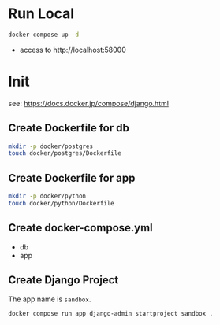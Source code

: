 # Run Local
```sh
docker compose up -d
```
- access to http://localhost:58000

# Init

see: https://docs.docker.jp/compose/django.html

## Create Dockerfile for db
```sh
mkdir -p docker/postgres
touch docker/postgres/Dockerfile
```

## Create Dockerfile for app
```sh
mkdir -p docker/python
touch docker/python/Dockerfile
```

## Create docker-compose.yml
- db
- app

## Create Django Project
The app name is `sandbox`.

```sh
docker compose run app django-admin startproject sandbox .
```
